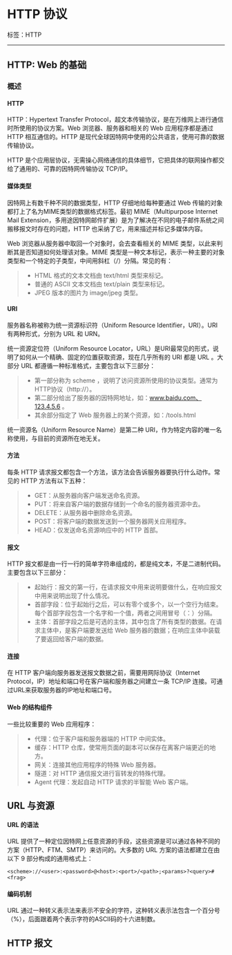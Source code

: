 # HTTP 协议

标签：HTTP

---

## HTTP: Web 的基础

### 概述

#### HTTP

HTTP：Hypertext Transfer Protocol，超文本传输协议，是在万维网上进行通信时所使用的协议方案。Web 浏览器、服务器和相关的 Web 应用程序都是通过 HTTP 相互通信的。HTTP 是现代全球因特网中使用的公共语言，使用可靠的数据传输协议。

HTTP 是个应用层协议，无需操心网络通信的具体细节，它把具体的联网操作都交给了通用的、可靠的因特网传输协议 TCP/IP。

#### 媒体类型

因特网上有数千种不同的数据类型，HTTP 仔细地给每种要通过 Web 传输的对象都打上了名为MIME类型的数据格式标签。最初 MIME（Multipurpose Internet Mail Extension，多用途因特网邮件扩展）是为了解决在不同的电子邮件系统之间搬移报文时存在的问题，HTTP 也采纳了它，用来描述并标记多媒体内容。

Web 浏览器从服务器中取回一个对象时，会去查看相关的 MIME 类型，以此来判断其是否知道如何处理该对象。MIME 类型是一种文本标记，表示一种主要的对象类型和一个特定的子类型，中间用斜杠（/）分隔。常见的有：

> - HTML 格式的文本文档由 text/html 类型来标记。
> - 普通的 ASCII 文本文档由 text/plain 类型来标记。
> - JPEG 版本的图片为 image/jpeg 类型。

#### URI

服务器名称被称为统一资源标识符（Uniform Resource Identifier，URI）。URI 有两种形式，分别为 URL 和 URN。

统一资源定位符（Uniform Resource Locator，URL）是URI最常见的形式，说明了如何从一个精确、固定的位置获取资源，现在几乎所有的 URI 都是 URL 。大部分 URL 都遵循一种标准格式，主要包含以下三部分：

> - 第一部分称为 scheme ，说明了访问资源所使用的协议类型。通常为HTTP协议（http://）。
> - 第二部分给出了服务器的因特网地址，如：www.baidu.com、123.4.5.6 。
> - 其余部分指定了 Web 服务器上的某个资源，如：/tools.html

统一资源名（Uniform Resource Name）是第二种 URI，作为特定内容的唯一名称使用，与目前的资源所在地无关。

#### 方法

每条 HTTP 请求报文都包含一个方法，该方法会告诉服务器要执行什么动作。常见的 HTTP 方法有以下五种：

> - GET：从服务器向客户端发送命名资源。
> - PUT：将来自客户端的数据存储到一个命名的服务器资源中去。
> - DELETE：从服务器中删除命名资源。
> - POST：将客户端的数据发送到一个服务器网关应用程序。
> - HEAD：仅发送命名资源响应中的 HTTP 首部。

#### 报文

HTTP 报文都是由一行一行的简单字符串组成的，都是纯文本，不是二进制代码。主要包含以下三部分：

> - 起始行：报文的第一行，在请求报文中用来说明要做什么，在响应报文中用来说明出现了什么情况。
> - 首部字段：位于起始行之后，可以有零个或多个，以一个空行为结束。每个首部字段包含一个名字和一个值，两者之间用冒号（：）分隔。
> - 主体：首部字段之后是可选的主体，其中包含了所有类型的数据。在请求主体中，是客户端要发送给 Web 服务器的数据；在响应主体中装载了要返回给客户端的数据。

#### 连接

在 HTTP 客户端向服务器发送报文数据之前，需要用网际协议（Internet Protocol，IP）地址和端口号在客户端和服务器之间建立一条 TCP/IP 连接。可通过URL来获取服务器的IP地址和端口号。

#### Web 的结构组件

一些比较重要的 Web 应用程序：

> - 代理：位于客户端和服务器端的 HTTP 中间实体。
> - 缓存：HTTP 仓库，使常用页面的副本可以保存在离客户端更近的地方。
> - 网关：连接其他应用程序的特殊 Web 服务器。
> - 隧道：对 HTTP 通信报文进行盲转发的特殊代理。
> - Agent 代理：发起自动 HTTP 请求的半智能 Web 客户端。

## URL 与资源

#### URL 的语法

URL 提供了一种定位因特网上任意资源的手段，这些资源是可以通过各种不同的方案（HTTP、FTM、SMTP）来访问的。大多数的 URL 方案的语法都建立在由以下 9 部分构成的通用格式上：

	<scheme>://<user>:<password>@<host>:<port>/<path>;<params>?<query>#<frag>

#### 编码机制

URL 通过一种转义表示法来表示不安全的字符，这种转义表示法包含一个百分号（%），后面跟着两个表示字符的ASCII码的十六进制数。

## HTTP 报文

#### 
